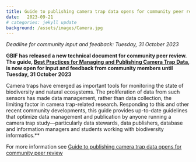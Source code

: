 ```yaml
---
title: Guide to publishing camera trap data opens for community peer review
date:   2023-09-21
# categories: jekyll update
background: /assets/images/Camera.jpg
---
```

*Deadline for community input and feedback: Tuesday, 31 October 2023*

**GBIF has released a new technical document for community peer review.
The guide, [Best Practices for Managing and Publishing Camera Trap Data](https://docs.gbif-uat.org/camera-trap-guide/en/), 
is now open for input and feedback from community members until Tuesday, 31 October 2023**

Camera traps have emerged as important tools for monitoring the state of biodiversity and natural ecosystems.
The proliferation of data from such sensors has made data management, rather than data collection, the limiting factor
in camera trap-related research. Responding to this and other recent community developments, this guide provides
up-to-date guidelines that optimize data management and publication by anyone running a camera trap study—particularly
data stewards, data publishers, database and information managers and students working with biodiversity informatics.**

For more information see [Guide to publishing camera trap data opens for community peer review](https://www.gbif.org/news/1tNrbZGtOLUw2rdUKsM8Se/guide-to-publishing-camera-trap-data-opens-for-community-peer-review)



